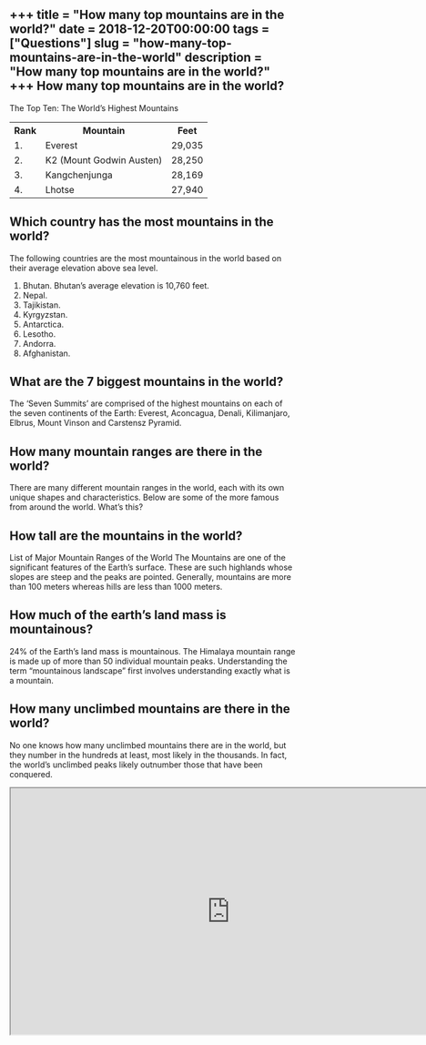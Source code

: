 +++
title = "How many top mountains are in the world?"
date = 2018-12-20T00:00:00
tags = ["Questions"]
slug = "how-many-top-mountains-are-in-the-world"
description = "How many top mountains are in the world?"
+++
How many top mountains are in the world?
----------------------------------------

The Top Ten: The World’s Highest Mountains

<table><tr><th>Rank</th><th>Mountain</th><th>Feet</th></tr><tr><td>1.</td><td>Everest</td><td>29,035</td></tr><tr><td>2.</td><td>K2 (Mount Godwin Austen)</td><td>28,250</td></tr><tr><td>3.</td><td>Kangchenjunga</td><td>28,169</td></tr><tr><td>4.</td><td>Lhotse</td><td>27,940</td></tr></table>

Which country has the most mountains in the world?
--------------------------------------------------

The following countries are the most mountainous in the world based on their average elevation above sea level.

1. Bhutan. Bhutan’s average elevation is 10,760 feet.
2. Nepal.
3. Tajikistan.
4. Kyrgyzstan.
5. Antarctica.
6. Lesotho.
7. Andorra.
8. Afghanistan.

What are the 7 biggest mountains in the world?
----------------------------------------------

The ‘Seven Summits’ are comprised of the highest mountains on each of the seven continents of the Earth: Everest, Aconcagua, Denali, Kilimanjaro, Elbrus, Mount Vinson and Carstensz Pyramid.

How many mountain ranges are there in the world?
------------------------------------------------

There are many different mountain ranges in the world, each with its own unique shapes and characteristics. Below are some of the more famous from around the world. What’s this?

How tall are the mountains in the world?
----------------------------------------

List of Major Mountain Ranges of the World The Mountains are one of the significant features of the Earth’s surface. These are such highlands whose slopes are steep and the peaks are pointed. Generally, mountains are more than 100 meters whereas hills are less than 1000 meters.

How much of the earth’s land mass is mountainous?
-------------------------------------------------

24% of the Earth’s land mass is mountainous. The Himalaya mountain range is made up of more than 50 individual mountain peaks. Understanding the term “mountainous landscape” first involves understanding exactly what is a mountain.

How many unclimbed mountains are there in the world?
----------------------------------------------------

No one knows how many unclimbed mountains there are in the world, but they number in the hundreds at least, most likely in the thousands. In fact, the world’s unclimbed peaks likely outnumber those that have been conquered.

<iframe allow="accelerometer; autoplay; clipboard-write; encrypted-media; gyroscope; picture-in-picture" allowfullscreen="" class="__youtube_prefs__  epyt-is-override  no-lazyload" data-no-lazy="1" data-origheight="433" data-origwidth="770" data-skipgform_ajax_framebjll="" height="433" id="_ytid_63287" loading="lazy" src="https://www.youtube.com/embed/nU2yR6cLo0Q?enablejsapi=1&autoplay=0&cc_load_policy=0&cc_lang_pref=&iv_load_policy=1&loop=0&modestbranding=0&rel=1&fs=1&playsinline=0&autohide=2&theme=dark&color=red&controls=1&" title="YouTube player" width="770"></iframe>